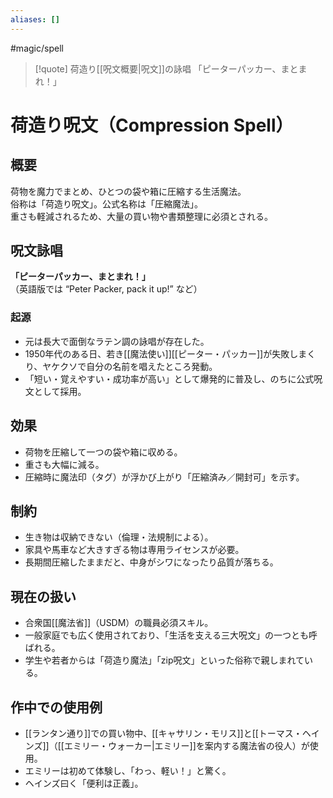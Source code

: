 ```yaml
---
aliases: []
---
```

#magic/spell
> [!quote] 荷造り[[呪文概要|呪文]]の詠唱 
> 「ピーターパッカー、まとまれ！」

# 荷造り呪文（Compression Spell）

## 概要
荷物を魔力でまとめ、ひとつの袋や箱に圧縮する生活魔法。  
俗称は「荷造り呪文」。公式名称は「圧縮魔法」。  
重さも軽減されるため、大量の買い物や書類整理に必須とされる。

## 呪文詠唱
**「ピーターパッカー、まとまれ！」**  
（英語版では “Peter Packer, pack it up!” など）

### 起源
- 元は長大で面倒なラテン調の詠唱が存在した。 
- 1950年代のある日、若き[[魔法使い]][[ピーター・パッカー]]が失敗しまくり、ヤケクソで自分の名前を唱えたところ発動。  
- 「短い・覚えやすい・成功率が高い」として爆発的に普及し、のちに公式呪文として採用。  

## 効果
- 荷物を圧縮して一つの袋や箱に収める。  
- 重さも大幅に減る。  
- 圧縮時に魔法印（タグ）が浮かび上がり「圧縮済み／開封可」を示す。  

## 制約
- 生き物は収納できない（倫理・法規制による）。  
- 家具や馬車など大きすぎる物は専用ライセンスが必要。  
- 長期間圧縮したままだと、中身がシワになったり品質が落ちる。  

## 現在の扱い
- 合衆国[[魔法省]]（USDM）の職員必須スキル。  
- 一般家庭でも広く使用されており、「生活を支える三大呪文」の一つとも呼ばれる。  
- 学生や若者からは「荷造り魔法」「zip呪文」といった俗称で親しまれている。  

## 作中での使用例
- [[ランタン通り]]での買い物中、[[キャサリン・モリス]]と[[トーマス・ヘインズ]]（[[エミリー・ウォーカー|エミリー]]を案内する魔法省の役人）が使用。  
- エミリーは初めて体験し、「わっ、軽い！」と驚く。  
- ヘインズ曰く「便利は正義」。
